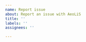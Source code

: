```yaml
---
name: Report issue
about: Report an issue with AeoLiS
title: ''
labels: ''
assignees: ''

---
```



